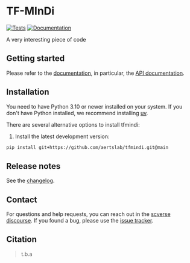 # TF-MInDi

[![Tests][badge-tests]][tests]
[![Documentation][badge-docs]][documentation]

[badge-tests]: https://img.shields.io/github/actions/workflow/status/aertslab/tfmindi/test.yaml?branch=main
[badge-docs]: https://img.shields.io/readthedocs/tfmindi

A very interesting piece of code

## Getting started

Please refer to the [documentation][],
in particular, the [API documentation][].

## Installation

You need to have Python 3.10 or newer installed on your system.
If you don't have Python installed, we recommend installing [uv][].

There are several alternative options to install tfmindi:

<!--
1) Install the latest release of `tfmindi` from [PyPI][]:

```bash
pip install tfmindi
```
-->

1. Install the latest development version:

```bash
pip install git+https://github.com/aertslab/tfmindi.git@main
```

## Release notes

See the [changelog][].

## Contact

For questions and help requests, you can reach out in the [scverse discourse][].
If you found a bug, please use the [issue tracker][].

## Citation

> t.b.a

[uv]: https://github.com/astral-sh/uv
[scverse discourse]: https://discourse.scverse.org/
[issue tracker]: https://github.com/aertslab/tfmindi/issues
[tests]: https://github.com/aertslab/tfmindi/actions/workflows/test.yaml
[documentation]: https://tfmindi.readthedocs.io
[changelog]: https://tfmindi.readthedocs.io/en/latest/changelog.html
[api documentation]: https://tfmindi.readthedocs.io/en/latest/api.html
[pypi]: https://pypi.org/project/tfmindi
